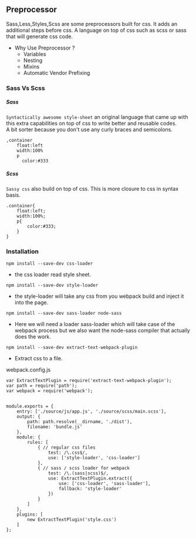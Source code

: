 ## Preprocessor
Sass,Less,Styles,Scss are some preprocessors built for css. It adds an additional steps before css. A language on top of css
such as scss or sass that will generate css code.

* Why Use Preprocessor ?
    * Variables
    * Nesting
    * Mixins
    * Automatic Vendor Prefixing
    

### Sass Vs Scss    
##### Sass  
`Syntactically awesome style-sheet` an original language that came up with this extra capabilities
on top of css to write better and reusable codes.   
A bit sorter because you don't use any curly braces and semicolons.  
```
,container
    float:left
    width:100%
    p
      color:#333
```


##### Scss
`Sassy css` also build on top of css. This is more closure to css in syntax basis.

```
.container{
    float:left;
    width:100%;
    p{
        color:#333;
    }
}
```


### Installation
```
npm install --save-dev css-loader 
```
* the css loader read style sheet.

```
npm install --save-dev style-loader
```
* the style-loader will take any css from you webpack build and inject it into the page.


```
npm install --save-dev sass-loader node-sass
```
* Here we will need a loader sass-loader which will take case of the webpack process but we also want the node-sass compiler that actually does the work.


```
npm install --save-dev extract-text-webpack-plugin
```

* Extract css to a file.
  

webpack.config.js
```
var ExtractTextPlugin = require('extract-text-webpack-plugin');
var path = require('path');
var webpack = require('webpack');


module.exports = {
    entry: ['./source/js/app.js', './source/scss/main.scss'],
    output: {
        path: path.resolve(__dirname, './dist'),
        filename: 'bundle.js'
    },
    module: {
        rules: [
            { // regular css files
                test: /\.css$/,
                use: ['style-loader', 'css-loader']
            },
            { // sass / scss loader for webpack
                test: /\.(sass|scss)$/,
                use: ExtractTextPlugin.extract({
                    use: ['css-loader', 'sass-loader'],
                    fallback: 'style-loader'
                })
            }
        ]
    },
    plugins: [
        new ExtractTextPlugin('style.css')
    ]
};
```
